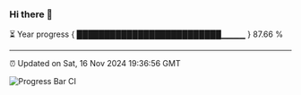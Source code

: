 ### Hi there 👋

⏳ Year progress { ██████████████████████████▁▁▁▁ } 87.66 %

---

⏰ Updated on Sat, 16 Nov 2024 19:36:56 GMT

![Progress Bar CI](https://github.com/IshwaranRudhara/GIT-ACTION/workflows/Progress%20Bar%20CI/badge.svg)
